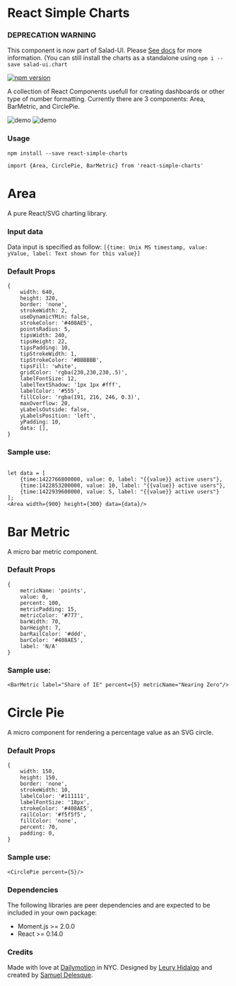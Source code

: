# React Simple Charts


###  DEPRECATION WARNING

This component is now part of Salad-UI. Please [See docs](https://salad-ui.com/) for more information. (You can still install the charts as a standalone using `npm i --save salad-ui.chart`

[![npm version](https://badge.fury.io/js/react-simple-charts.svg)](https://badge.fury.io/js/react-simple-charts)

A collection of React Components usefull for creating dashboards or other type of number formatting. Currently there are 3 components: Area, BarMetric, and CirclePie.

![demo](http://samueldelesque.github.io/react-simple-charts/images/demo.png)
![demo](http://samueldelesque.github.io/react-simple-charts/images/demo-2.png)

### Usage


```npm install --save react-simple-charts```

```import {Area, CirclePie, BarMetric} from 'react-simple-charts'```


# Area

A pure React/SVG charting library.

### Input data

Data input is specified as follow: `[{time: Unix MS timestamp, value: yValue, label: Text shown for this value}]`

### Default Props

```
{
    width: 640,
    height: 320,
    border: 'none',
    strokeWidth: 2,
    useDynamicYMin: false,
    strokeColor: '#408AE5',
    pointsRadius: 5,
    tipsWidth: 240,
    tipsHeight: 22,
    tipsPadding: 10,
    tipStrokeWidth: 1,
    tipStrokeColor: '#BBBBBB',
    tipsFill: 'white',
    gridColor: 'rgba(230,230,230,.5)',
    labelFontSize: 12,
    labelTextShadow: '1px 1px #fff',
    labelColor: '#555',
    fillColor: 'rgba(191, 216, 246, 0.3)',
    maxOverflow: 20,
    yLabelsOutside: false,
    yLabelsPosition: 'left',
    yPadding: 10,
    data: [],
}
```

### Sample use:

```

let data = [
    {time:1422766800000, value: 0, label: "{{value}} active users"},
    {time:1422853200000, value: 10, label: "{{value}} active users"},
    {time:1422939600000, value: 5, label: "{{value}} active users"}
];
<Area width={900} height={300} data={data}/>
```


# Bar Metric

A micro bar metric component.

### Default Props

```
{
    metricName: 'points',
    value: 0,
    percent: 100,
    metricPadding: 15,
    metricColor: '#777',
    barWidth: 70,
    barHeight: 7,
    barRailColor: '#ddd',
    barColor: '#408AE5',
    label: 'N/A'
}
```

### Sample use:

```
<BarMetric label="Share of IE" percent={5} metricName="Nearing Zero"/>
```


# Circle Pie

A micro component for rendering a percentage value as an SVG circle.


### Default Props

```
{
    width: 150,
    height: 150,
    border: 'none',
    strokeWidth: 10,
    labelColor: '#111111',
    labelFontSize: '18px',
    strokeColor: '#408AE5',
    railColor: '#f5f5f5',
    fillColor: 'none',
    percent: 70,
    padding: 0,
}
```

### Sample use:

```
<CirclePie percent={5}/>
```


### Dependencies

The following libraries are peer dependencies and are expected to be included in your own package:

- Moment.js >= 2.0.0
- React >= 0.14.0


### Credits

Made with love at [Dailymotion](http://dailymotion.com) in NYC. Designed by [Leury Hidalgo](http://leuryhidalgo.com/) and created by [Samuel Delesque](http://samueldelesque.me).
